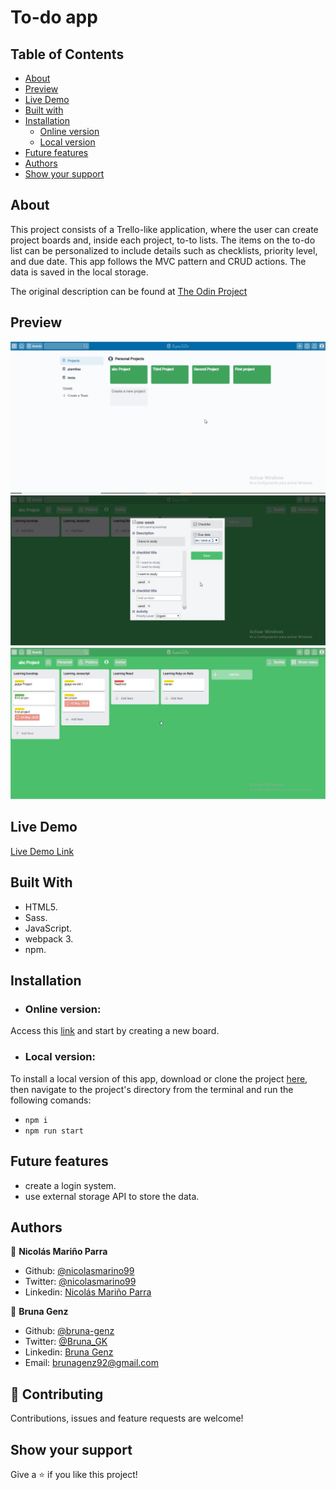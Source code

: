 # To-do app

## Table of Contents

- [About](https://github.com/bruna-genz/todo-list#about)
- [Preview](https://github.com/bruna-genz/todo-list#preview)
- [Live Demo](https://github.com/bruna-genz/todo-list#live-demo)
- [Built with](https://github.com/bruna-genz/todo-list#built-with)
- [Installation](https://github.com/bruna-genz/todo-list#installation)
    - [Online version](https://github.com/bruna-genz/todo-list#online-version)
    - [Local version](https://github.com/bruna-genz/todo-list#local-version)
- [Future features](https://github.com/bruna-genz/todo-list#future-features)
- [Authors](https://github.com/bruna-genz/todo-list#authors)
- [Show your support](https://github.com/bruna-genz/todo-list#show-your-support)

## About

This project consists of a Trello-like application, where the user can create project boards and, inside each project, to-to lists. The items on the to-do list can be personalized to include details such as checklists, priority level, and due date.
This app follows the MVC pattern and CRUD actions. The data is saved in the local storage.

The original description can be found at [The Odin Project](https://www.theodinproject.com/courses/javascript)

## Preview
![screenshot](src/assets/images/SuperToDo1.jpg)
![screenshot](src/assets/images/SuperToDo2.jpg)
![screenshot](src/assets/images/SuperToDo3.jpg)

## Live Demo

[Live Demo Link](https://rawcdn.githack.com/bruna-genz/todo-list/261fbc6ced78de846890be0e6197e822e24b3f57/dist/index.html)

## Built With

- HTML5. 
- Sass.
- JavaScript.
- webpack 3.
- npm.

## Installation

- ### Online version:

Access this [link](https://rawcdn.githack.com/bruna-genz/todo-list/261fbc6ced78de846890be0e6197e822e24b3f57/dist/index.html) and start by creating a new board.

- ### Local version:

To install a local version of this app, download or clone the project [here](https://github.com/bruna-genz/todo-list.git), then navigate to the project's directory from the terminal and run the following comands:
- `npm i`
- `npm run start`

## Future features
- create a login system.
- use external storage API to store the data.

## Authors

:man: **Nicolás Mariño Parra**

- Github: [@nicolasmarino99](https://github.com/nicolasmarino99)
- Twitter: [@nicolasmarino99](https://twitter.com/nicolasmarino99)
- Linkedin: [Nicolás Mariño Parra](https://www.linkedin.com/in/nicol%C3%A1s-mari%C3%B1o-parra-45a707177/)

:woman: **Bruna Genz**

- Github: [@bruna-genz](https://github.com/bruna-genz)
- Twitter: [@Bruna_GK](https://twitter.com/Bruna_GK)
- Linkedin: [Bruna Genz](https://www.linkedin.com/in/brunagenz/)
- Email: brunagenz92@gmail.com

## 🤝 Contributing

Contributions, issues and feature requests are welcome!

## Show your support

Give a ⭐️ if you like this project!
